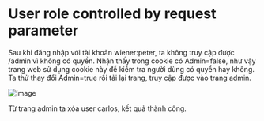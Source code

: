 # User role controlled by request parameter
Sau khi đăng nhập với tài khoản wiener:peter, ta không truy cập được /admin vì không có quyền.
Nhận thấy trong cookie có Admin=false, như vậy trang web sử dụng cookie này để kiểm tra người dùng có quyền hay không. Ta thử thay đổi Admin=true rồi tải lại trang, truy cập được vào trang admin.

![image](https://user-images.githubusercontent.com/103978452/201270837-187dcdde-59b1-4035-ae50-a049069f6bb4.png)

Từ trang admin ta xóa user carlos, kết quả thành công.

